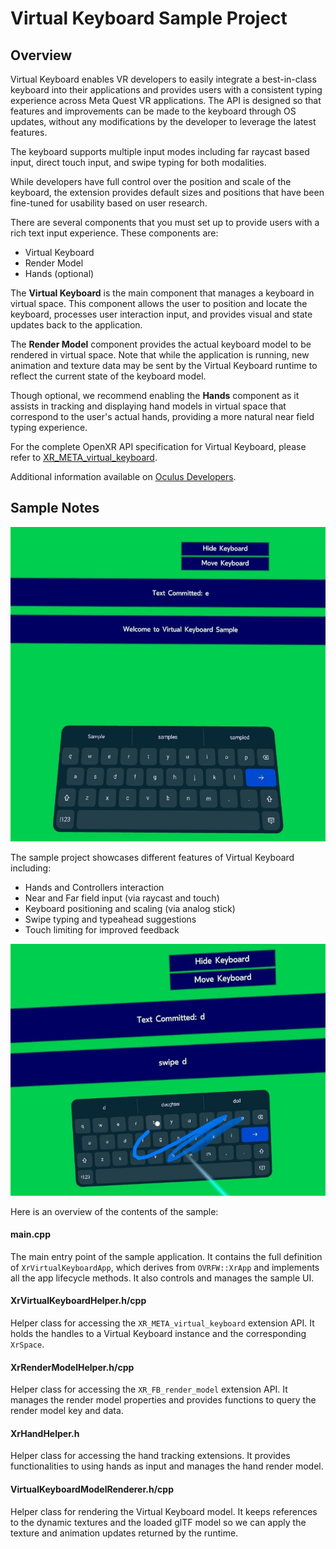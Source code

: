 # Virtual Keyboard Sample Project

## Overview

Virtual Keyboard enables VR developers to easily integrate a best-in-class keyboard into their applications and provides users with a consistent typing experience across Meta Quest VR applications. The API is designed so that features and improvements can be made to the keyboard through OS updates, without any modifications by the developer to leverage the latest features.

The keyboard supports multiple input modes including far raycast based input, direct touch input, and swipe typing for both modalities.

While developers have full control over the position and scale of the keyboard, the extension provides default sizes and positions that have been fine-tuned for usability based on user research.

There are several components that you must set up to provide users with a rich text input experience. These components are:

* Virtual Keyboard
* Render Model
* Hands (optional)

The **Virtual Keyboard** is the main component that manages a keyboard in virtual space. This component allows the user to position and locate the keyboard, processes user interaction input, and provides visual and state updates back to the application.

The **Render Model** component provides the actual keyboard model to be rendered in virtual space. Note that while the application is running, new animation and texture data may be sent by the Virtual Keyboard runtime to reflect the current state of the keyboard model.

Though optional, we recommend enabling the **Hands** component as it assists in tracking and displaying hand models in virtual space that correspond to the user's actual hands, providing a more natural near field typing experience.

For the complete OpenXR API specification for Virtual Keyboard, please refer to [XR_META_virtual_keyboard](https://registry.khronos.org/OpenXR/specs/1.0/html/xrspec.html#XR_META_virtual_keyboard).

Additional information available on [Oculus Developers](https://developer.oculus.com/documentation/native/android/mobile-openxr-virtual-keyboard-overview/).

## Sample Notes

![Virtual Keyboard Native Sample](images/virtual_keyboard_native_sample.jpg)

The sample project showcases different features of Virtual Keyboard including:

* Hands and Controllers interaction
* Near and Far field input (via raycast and touch)
* Keyboard positioning and scaling (via analog stick)
* Swipe typing and typeahead suggestions
* Touch limiting for improved feedback

![Virtual Keyboard Swipe Typing](images/virtual_keyboard_native_swipe.jpg)

Here is an overview of the contents of the sample:

#### main.cpp
The main entry point of the sample application. It contains the full definition of `XrVirtualKeyboardApp`, which derives from `OVRFW::XrApp` and implements all the app lifecycle methods. It also controls and manages the sample UI.

#### XrVirtualKeyboardHelper.h/cpp
Helper class for accessing the `XR_META_virtual_keyboard` extension API. It holds the handles to a Virtual Keyboard instance and the corresponding `XrSpace`.

#### XrRenderModelHelper.h/cpp
Helper class for accessing the `XR_FB_render_model` extension API. It manages the render model properties and provides functions to query the render model key and data.

#### XrHandHelper.h
Helper class for accessing the hand tracking extensions. It provides functionalities to using hands as input and manages the hand render model.

#### VirtualKeyboardModelRenderer.h/cpp
Helper class for rendering the Virtual Keyboard model. It keeps references to the dynamic textures and the loaded glTF model so we can apply the texture and animation updates returned by the runtime.
